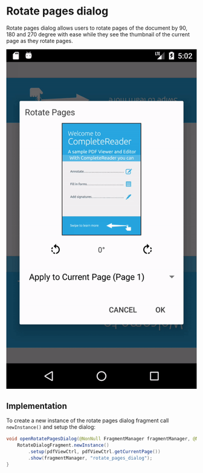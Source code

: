 # Rotate pages dialog

Rotate pages dialog allows users to rotate pages of the document by 90, 180 and 270 degree with ease while they see the thumbnail of the current page as they rotate pages.

![](https://github.com/sgong-pdftron/stranger-docs/blob/master/android/guides/dialog/gif/rotate_pages.gif?raw=true "Rotate pages")

## Implementation

To create a new instance of the rotate pages dialog fragment call `newInstance()` and setup the dialog:

```java
void openRotatePagesDialog(@NonNull FragmentManager fragmentManager, @NonNull PDFViewCtrl pdfViewCtrl) {
    RotateDialogFragment.newInstance()
        .setup(pdfViewCtrl, pdfViewCtrl.getCurrentPage())
        .show(fragmentManager, "rotate_pages_dialog");
}
```
